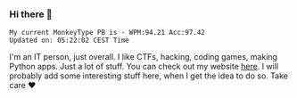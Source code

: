 ### Hi there 👋
<!-- PB START -->
```
My current MonkeyType PB is - WPM:94.21 Acc:97.42
Updated on: 05:22:02 CEST Time
```
<!-- PB END -->
I'm an IT person, just overall. I like CTFs, hacking, coding games, making Python apps. Just a lot of stuff.
You can check out my website [here](https://skill3472.github.io/).
I will probably add some interesting stuff here, when I get the idea to do so. Take care ❤️
